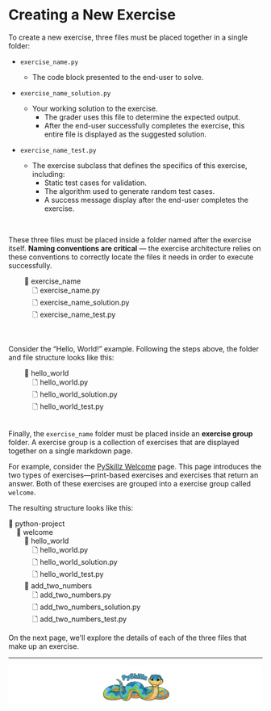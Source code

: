 # Creating a New Exercise

To create a new exercise, three files must be placed together in a single folder:

* `exercise_name.py`
  * The code block presented to the end-user to solve.

* `exercise_name_solution.py`
  * Your working solution to the exercise.
    * The grader uses this file to determine the expected output.
    * After the end-user successfully completes the exercise, this entire file is displayed as the suggested solution.
  
* `exercise_name_test.py`
  * The exercise subclass that defines the specifics of this exercise, including:
    *  Static test cases for validation.
    *  The algorithm used to generate random test cases.
    *  A success message display after the end-user completes the exercise.

<BR>

These three files must be placed inside a folder named after the exercise itself. __Naming conventions are critical__ — the exercise architecture relies on these conventions to correctly locate the files it needs in order to execute successfully.

&nbsp;&nbsp;&nbsp;&nbsp;&nbsp;&nbsp;&nbsp;&nbsp;📂 exercise_name<BR>
&nbsp;&nbsp;&nbsp;&nbsp;&nbsp;&nbsp;&nbsp;&nbsp;&nbsp;&nbsp;&nbsp;&nbsp;🗋 exercise_name.py<BR>
&nbsp;&nbsp;&nbsp;&nbsp;&nbsp;&nbsp;&nbsp;&nbsp;&nbsp;&nbsp;&nbsp;&nbsp;🗋 exercise_name_solution.py<BR>
&nbsp;&nbsp;&nbsp;&nbsp;&nbsp;&nbsp;&nbsp;&nbsp;&nbsp;&nbsp;&nbsp;&nbsp;🗋 exercise_name_test.py<BR>

<BR>

Consider the “Hello, World!” example. Following the steps above, the folder and file structure looks like this:

&nbsp;&nbsp;&nbsp;&nbsp;&nbsp;&nbsp;&nbsp;&nbsp;📂 hello_world<BR>
&nbsp;&nbsp;&nbsp;&nbsp;&nbsp;&nbsp;&nbsp;&nbsp;&nbsp;&nbsp;&nbsp;&nbsp;🗋 hello_world.py<BR>
&nbsp;&nbsp;&nbsp;&nbsp;&nbsp;&nbsp;&nbsp;&nbsp;&nbsp;&nbsp;&nbsp;&nbsp;🗋 hello_world_solution.py<BR>
&nbsp;&nbsp;&nbsp;&nbsp;&nbsp;&nbsp;&nbsp;&nbsp;&nbsp;&nbsp;&nbsp;&nbsp;🗋 hello_world_test.py<BR>
<BR>

Finally, the `exercise_name` folder must be placed inside an __exercise group__ folder. A exercise group is a collection of exercises that are displayed together on a single markdown page.

For example, consider the [PySkillz Welcome](welcome) page. This page introduces the two types of exercises—print-based exercises and exercises that return an answer. Both of these exercises are grouped into a exercise group called `welcome`.

The resulting structure looks like this:

📂 python-project<BR>
&nbsp;&nbsp;&nbsp;&nbsp;📂 welcome<BR>
&nbsp;&nbsp;&nbsp;&nbsp;&nbsp;&nbsp;&nbsp;&nbsp;📂 hello_world<BR>
&nbsp;&nbsp;&nbsp;&nbsp;&nbsp;&nbsp;&nbsp;&nbsp;&nbsp;&nbsp;&nbsp;&nbsp;🗋 hello_world.py<BR>
&nbsp;&nbsp;&nbsp;&nbsp;&nbsp;&nbsp;&nbsp;&nbsp;&nbsp;&nbsp;&nbsp;&nbsp;🗋 hello_world_solution.py<BR>
&nbsp;&nbsp;&nbsp;&nbsp;&nbsp;&nbsp;&nbsp;&nbsp;&nbsp;&nbsp;&nbsp;&nbsp;🗋 hello_world_test.py<BR>
&nbsp;&nbsp;&nbsp;&nbsp;&nbsp;&nbsp;&nbsp;&nbsp;📂 add_two_numbers<BR>
&nbsp;&nbsp;&nbsp;&nbsp;&nbsp;&nbsp;&nbsp;&nbsp;&nbsp;&nbsp;&nbsp;&nbsp;🗋 add_two_numbers.py<BR>
&nbsp;&nbsp;&nbsp;&nbsp;&nbsp;&nbsp;&nbsp;&nbsp;&nbsp;&nbsp;&nbsp;&nbsp;🗋 add_two_numbers_solution.py<BR>
&nbsp;&nbsp;&nbsp;&nbsp;&nbsp;&nbsp;&nbsp;&nbsp;&nbsp;&nbsp;&nbsp;&nbsp;🗋 add_two_numbers_test.py<BR>

On the next page, we'll explore the details of each of the three files that make up an exercise.

************

[![Skillz Catalog](../../graphics/PySkillzFooter.png)](skillz-catalog)
